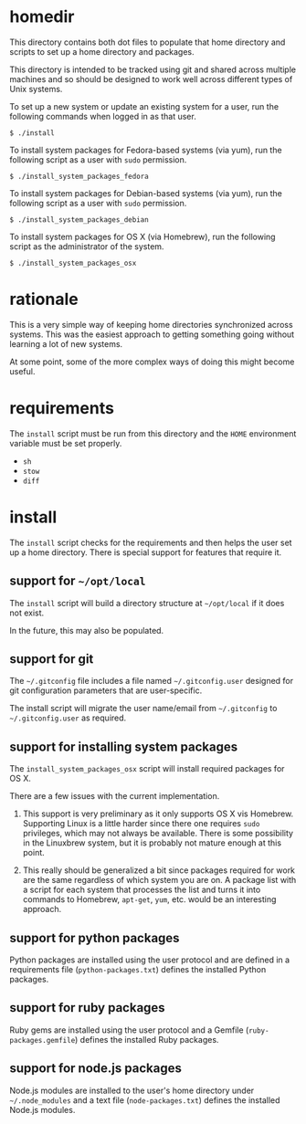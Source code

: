 # homedir

This directory contains both dot files to populate that home directory
and scripts to set up a home directory and packages.

This directory is intended to be tracked using git and shared across
multiple machines and so should be designed to work well across
different types of Unix systems.

To set up a new system or update an existing system for a user, run
the following commands when logged in as that user.

```
$ ./install
```

To install system packages for Fedora-based systems (via yum), run the
following script as a user with `sudo` permission.

```
$ ./install_system_packages_fedora
```

To install system packages for Debian-based systems (via yum), run the
following script as a user with `sudo` permission.

```
$ ./install_system_packages_debian
```

To install system packages for OS X (via Homebrew), run the following
script as the administrator of the system.

```
$ ./install_system_packages_osx
```

# rationale

This is a very simple way of keeping home directories synchronized
across systems.  This was the easiest approach to getting something
going without learning a lot of new systems.

At some point, some of the more complex ways of doing this might
become useful.

# requirements

The `install` script must be run from this directory and the `HOME`
environment variable must be set properly.

* `sh`
* `stow`
* `diff`

# install

The `install` script checks for the requirements and then helps the
user set up a home directory.  There is special support for features
that require it.

## support for `~/opt/local`

The `install` script will build a directory structure at `~/opt/local`
if it does not exist.

In the future, this may also be populated.

## support for git

The `~/.gitconfig` file includes a file named `~/.gitconfig.user`
designed for git configuration parameters that are user-specific.

The install script will migrate the user name/email from
`~/.gitconfig` to `~/.gitconfig.user` as required.

## support for installing system packages

The `install_system_packages_osx` script will install required
packages for OS X.

There are a few issues with the current implementation.

1. This support is very preliminary as it only supports OS X vis
   Homebrew.  Supporting Linux is a little harder since there one
   requires `sudo` privileges, which may not always be available.
   There is some possibility in the Linuxbrew system, but it is
   probably not mature enough at this point.

2. This really should be generalized a bit since packages required for
   work are the same regardless of which system you are on.  A package
   list with a script for each system that processes the list and
   turns it into commands to Homebrew, `apt-get`, `yum`, etc. would be
   an interesting approach.

## support for python packages

Python packages are installed using the user protocol and are defined
in a requirements file (`python-packages.txt`) defines the installed
Python packages.

## support for ruby packages

Ruby gems are installed using the user protocol and a Gemfile
(`ruby-packages.gemfile`) defines the installed Ruby packages.

## support for node.js packages

Node.js modules are installed to the user's home directory under
`~/.node_modules` and a text file (`node-packages.txt`) defines the
installed Node.js modules.
